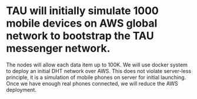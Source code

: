 # TAU will initially simulate 1000 mobile devices on AWS global network to bootstrap the TAU messenger network. 
The nodes will allow each data item up to 100K. 
We will use docker system to deploy an initial DHT network over AWS. This does not violate server-less principle, it is a simulation of mobile phones on server for initial launching. Once we have enough real phones connected, we will reduce the AWS deployment. 
